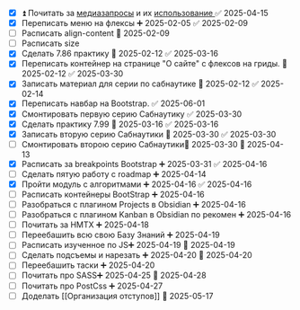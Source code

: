 - [x] ⏫ Почитать за [медиазапросы](https://developer.mozilla.org/ru/docs/Web/CSS/@media#media_features) и их [использование ](https://developer.mozilla.org/ru/docs/Web/CSS/CSS_media_queries/Using_media_queries) ✅ 2025-04-15
- [x] Переписать меню на флексы ➕ 2025-02-05 ✅ 2025-02-09
- [ ] Расписать align-content 📅 2025-02-09 
- [ ] Расписать size
- [x] Сделать 7.86 практику 📅 2025-02-12 ✅ 2025-03-16
- [x] Переписать контейнер на странице "О сайте" с флексов на гриды. 📅 2025-02-12 ✅ 2025-03-30
- [x] Записать материал для серии по сабнаутике 📅 2025-02-12 ✅ 2025-02-14
- [x] Переписать навбар на Bootstrap. ✅ 2025-06-01
- [x] Смонтировать первую серию Сабнаутику ✅ 2025-03-30
- [x] Сделать практику 7.99 📅 2025-03-16 ✅ 2025-03-16
- [x] Записать вторую серию Сабнаутики 📅 2025-03-30 ✅ 2025-03-30
- [ ] Смонтировать второю серию Сабнаутики📅 2025-03-30 🛫 2025-04-13 
- [x] Расписать за breakpoints Bootstrap ➕ 2025-03-31 ✅ 2025-04-16
- [ ] Сделать пятую работу с roadmap ➕ 2025-04-14 
- [x] Пройти модуль с алгоритмами ➕ 2025-04-16 ✅ 2025-04-16
- [ ] Расписать контейнеры BootStrap ➕ 2025-04-16 
- [ ] Разобраться с плагином Projects в Obsidian ➕ 2025-04-16
- [ ] Разобраться с плагином Kanban в Obsidian по рекомен ➕ 2025-04-16
- [ ] Почитать за HMTX ➕ 2025-04-18 
- [ ] Переебашить всю свою Базу Знаний ➕ 2025-04-19 
- [ ] Расписать изученное по JS➕ 2025-04-19 🛫 2025-04-19 
- [ ] Сделать подсъемы и нарезать ➕ 2025-04-20 🛫 2025-04-20 
- [ ] Переебашить таски ➕ 2025-04-20 
- [ ] Почитать про SASS➕ 2025-04-25 🛫 2025-04-28 
- [ ] Почитать про PostCss ➕ 2025-04-27 
- [ ] Доделать [[Организация отступов]] 🛫 2025-05-17 